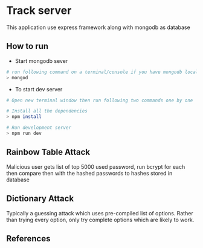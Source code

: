 # Track server
This application use express framework along with mongodb as database


## How to run
* Start mongodb sever
```bash
# run following command on a terminal/console if you have mongodb local installed.
> mongod
```
* To start dev server
```bash
# Open new terminal window then run following two commands one by one

# Install all the dependencies 
> npm install

# Run development server
> npm run dev
```


## Rainbow Table Attack
Malicious user gets list of top 5000 used password, run bcrypt for each then compare then with the hashed passwords to hashes stored in database

## Dictionary Attack
Typically a guessing attack which uses pre-compiled list of options. Rather than trying every option, only try complete options which are likely to work.

## References